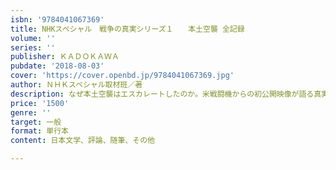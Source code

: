 ```yaml
---
isbn: '9784041067369'
title: NHKスペシャル　戦争の真実シリーズ１　　本土空襲 全記録
volume: ''
series: ''
publisher: ＫＡＤＯＫＡＷＡ
pubdate: '2018-08-03'
cover: 'https://cover.openbd.jp/9784041067369.jpg'
author: ＮＨＫスペシャル取材班／著
description: なぜ本土空襲はエスカレートしたのか。米戦闘機からの初公開映像が語る真実
price: '1500'
genre: ''
target: 一般
format: 単行本
content: 日本文学、評論、随筆、その他

---
```

